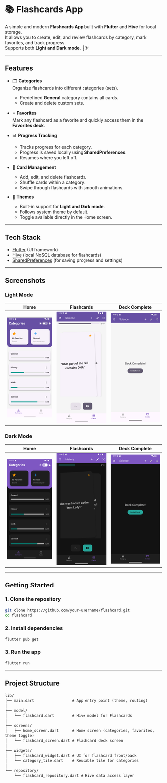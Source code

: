 # 📚 Flashcards App

A simple and modern **Flashcards App** built with **Flutter** and **Hive** for local storage.  
It allows you to create, edit, and review flashcards by category, mark favorites, and track progress.  
Supports both **Light and Dark mode**. 🌙☀️  

---

## Features

- 🗂️ **Categories**  
  Organize flashcards into different categories (sets).  
  - Predefined **General** category contains all cards.  
  - Create and delete custom sets.  

- ⭐ **Favorites**  
  Mark any flashcard as a favorite and quickly access them in the **Favorites deck**.  

- 📊 **Progress Tracking**  
  - Tracks progress for each category.  
  - Progress is saved locally using **SharedPreferences**.  
  - Resumes where you left off.  

- 🔀 **Card Management**  
  - Add, edit, and delete flashcards.  
  - Shuffle cards within a category.  
  - Swipe through flashcards with smooth animations.  

- 🎨 **Themes**  
  - Built-in support for **Light and Dark mode**.  
  - Follows system theme by default.  
  - Toggle available directly in the Home screen.  

---

## Tech Stack

- [Flutter](https://flutter.dev) (UI framework)  
- [Hive](https://docs.hivedb.dev) (local NoSQL database for flashcards)  
- [SharedPreferences](https://pub.dev/packages/shared_preferences) (for saving progress and settings)  

---

## Screenshots

### Light Mode  
| Home | Flashcards | Deck Complete |
|------|------------|---------------|
| <img src="screenshots/home_light.png" width="250"/> | <img src="screenshots/flashcard_light.png" width="250"/> | <img src="screenshots/deckComplete_light.png" width="250"/> |

### Dark Mode  
| Home | Flashcards | Deck Complete |
|------|------------|---------------|
| <img src="screenshots/home_dark.png" width="250"/> | <img src="screenshots/flashcard_dark.png" width="250"/> | <img src="screenshots/deckComplete_dark.png" width="250"/> |


---

## Getting Started

### 1. Clone the repository
```bash
git clone https://github.com/your-username/flashcard.git
cd flashcard
````

### 2. Install dependencies

```bash
flutter pub get
```

### 3. Run the app

```bash
flutter run
```

---

## Project Structure

```
lib/
│── main.dart                 # App entry point (theme, routing)
│
├── model/
│   └── flashcard.dart        # Hive model for Flashcards
│
├── screens/
│   ├── home_screen.dart      # Home screen (categories, favorites, theme toggle)
│   └── flashcard_screen.dart # Flashcard deck screen
│
├── widgets/
│   ├── flashcard_widget.dart # UI for flashcard front/back
│   └── category_tile.dart    # Reusable tile for categories
│
└── repository/
    └── flashcard_repository.dart # Hive data access layer
```


